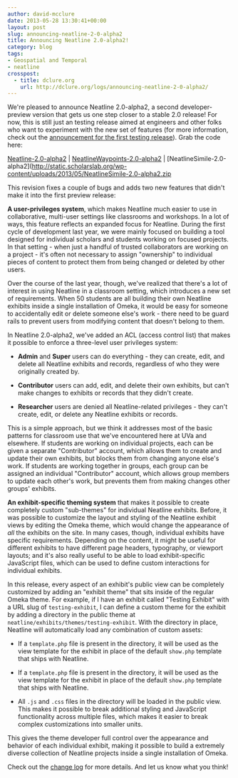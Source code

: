```yaml
---
author: david-mcclure
date: 2013-05-28 13:30:41+00:00
layout: post
slug: announcing-neatline-2-0-alpha2
title: Announcing Neatline 2.0-alpha2!
category: blog
tags:
- Geospatial and Temporal
- neatline
crosspost:
  - title: dclure.org
    url: http://dclure.org/logs/announcing-neatline-2-0-alpha2/
---
```


We're pleased to announce Neatline 2.0-alpha2, a second developer-preview version that gets us one step closer to a stable 2.0 release! For now, this is still just an testing release aimed at engineers and other folks who want to experiment with the new set of features (for more information, check out the [announcement for the first testing release](http://www.scholarslab.org/geospatial-and-temporal/announcing-neatline-2-0-alpha1/)). Grab the code here:

[Neatline-2.0-alpha2](http://static.scholarslab.org/wp-content/uploads/2013/05/Neatline-2.0-alpha2.zip) | [NeatlineWaypoints-2.0-alpha2](http://static.scholarslab.org/wp-content/uploads/2013/05/NeatlineWaypoints-2.0-alpha2.zip) | [NeatlineSimile-2.0-alpha2](http://static.scholarslab.org/wp-content/uploads/2013/05/NeatlineSimile-2.0-alpha2.zip

This revision fixes a couple of bugs and adds two new features that didn't make it into the first preview release:

**A user-privileges system**, which makes Neatline much easier to use in collaborative, multi-user settings like classrooms and workshops. In a lot of ways, this feature reflects an expanded focus for Neatline. During the first cycle of development last year, we were mainly focused on building a tool designed for individual scholars and students working on focused projects. In that setting - when just a handful of trusted collaborators are working on a project - it's often not necessary to assign "ownership" to individual pieces of content to protect them from being changed or deleted by other users.

Over the course of the last year, though, we've realized that there's a lot of interest in using Neatline in a classroom setting, which introduces a new set of requirements. When 50 students are all building their own Neatline exhibits inside a single installation of Omeka, it would be easy for someone to accidentally edit or delete someone else's work - there need to be guard rails to prevent users from modifying content that doesn't belong to them.

In Neatline 2.0-alpha2, we've added an ACL (access control list) that makes it possible to enforce a three-level user privileges system:

* **Admin** and **Super** users can do everything - they can create, edit, and delete all Neatline exhibits and records, regardless of who they were originally created by.

* **Contributor** users can add, edit, and delete their own exhibits, but can't make changes to exhibits or records that they didn't create.

* **Researcher** users are denied all Neatline-related privileges - they can't create, edit, or delete any Neatline exhibits or records.

This is a simple approach, but we think it addresses most of the basic patterns for classroom use that we've encountered here at UVa and elsewhere. If students are working on individual projects, each can be given a separate "Contributor" account, which allows them to create and update their own exhibits, but blocks them from changing anyone else's work. If students are working together in groups, each group can be assigned an individual "Contributor" account, which allows group members to update each other's work, but prevents them from making changes other groups' exhibits.

**An exhibit-specific theming system** that makes it possible to create completely custom "sub-themes" for individual Neatline exhibits. Before, it was possible to customize the layout and styling of the Neatline exhibit views by editing the Omeka theme, which would change the appearance of _all_ the exhibits on the site. In many cases, though, individual exhibits have specific requirements. Depending on the content, it might be useful for different exhibits to have different page headers, typography, or viewport layouts; and it's also really useful to be able to load exhibit-specific JavaScript files, which can be used to define custom interactions for individual exhibits.

In this release, every aspect of an exhibit's public view can be completely customized by adding an "exhibit theme" that sits inside of the regular Omeka theme. For example, if I have an exhibit called "Testing Exhibit" with a URL slug of `testing-exhibit`, I can define a custom theme for the exhibit by adding a directory in the public theme at `neatline/exhibits/themes/testing-exhibit`. With the directory in place, Neatline will automatically load any combination of custom assets:

* If a `template.php` file is present in the directory, it will be used as the view template for the exhibit in place of the default `show.php` template that ships with Neatline.


* If a `template.php` file is present in the directory, it will be used as the view template for the exhibit in place of the default `show.php` template that ships with Neatline.



* All `.js` and `.css` files in the directory will be loaded in the public view. This makes it possible to break additional styling and JavaScript functionality across multiple files, which makes it easier to break complex customizations into smaller units.




This gives the theme developer full control over the appearance and behavior of each individual exhibit, making it possible to build a extremely diverse collection of Neatline projects inside a single installation of Omeka.


Check out the [change log](https://github.com/scholarslab/Neatline/blob/develop/CHANGELOG.md#v20-alpha2-commits) for more details. And let us know what you think!
